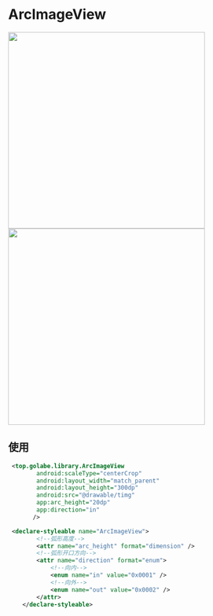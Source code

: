 # ArcImageView
<image src="https://github.com/Golabe/ArcView/blob/master/images/a.png?raw=true" width="400"/>
<image src="https://github.com/Golabe/ArcView/blob/master/images/b.png?raw=true" width="400"/>

## 使用
```xml
 <top.golabe.library.ArcImageView
        android:scaleType="centerCrop"
        android:layout_width="match_parent"
        android:layout_height="300dp"
        android:src="@drawable/timg"
        app:arc_height="20dp"
        app:direction="in"
       />
```
```xml
 <declare-styleable name="ArcImageView">
        <!--弧形高度-->
        <attr name="arc_height" format="dimension" />
        <!--弧形开口方向-->
        <attr name="direction" format="enum">
            <!--向内-->
            <enum name="in" value="0x0001" />
            <!--向外-->
            <enum name="out" value="0x0002" />
        </attr>
    </declare-styleable>
```
